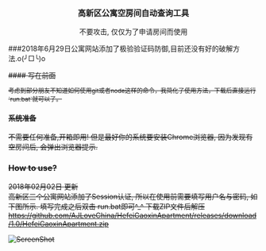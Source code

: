 <p align="center" style='font-size:16px;'><b>高新区公寓空房间自动查询工具</b></p>
<p align="center">不要攻击, 仅仅为了申请房间而使用</p>

###2018年6月29日公寓网站添加了极验验证码防御,目前还没有好的破解方法.o(╯□╰)o

<del>
#### 写在前面
<p style="font-size:12px;">考虑到部分朋友不知道如何使用git或者node这样的命令，我简化了使用方法，下载后直接运行`run.bat`就可以了。</p>

#### 系统准备
不需要任何准备,开箱即用!
但是最好你的系统要安装Chrome浏览器, 因为发现有空房间后, 会弹出浏览器提示.

### How to use?
2018年02月02日 更新\
高新区三个公寓网站添加了Session认证, 所以在使用前需要填写用户名与密码, 如下图所示.
填写完成之后双击 run.bat即可^_^
下载ZIP文件后解压
https://github.com/AJLoveChina/HefeiGaoxinApartment/releases/download/1.0/HefeiGaoxinApartment.zip

![ScreenShot](https://raw.github.com/AJLoveChina/HefeiGaoxinApartment/master/asserts/nameandpass.png?t=2018年2月2日)
</del>